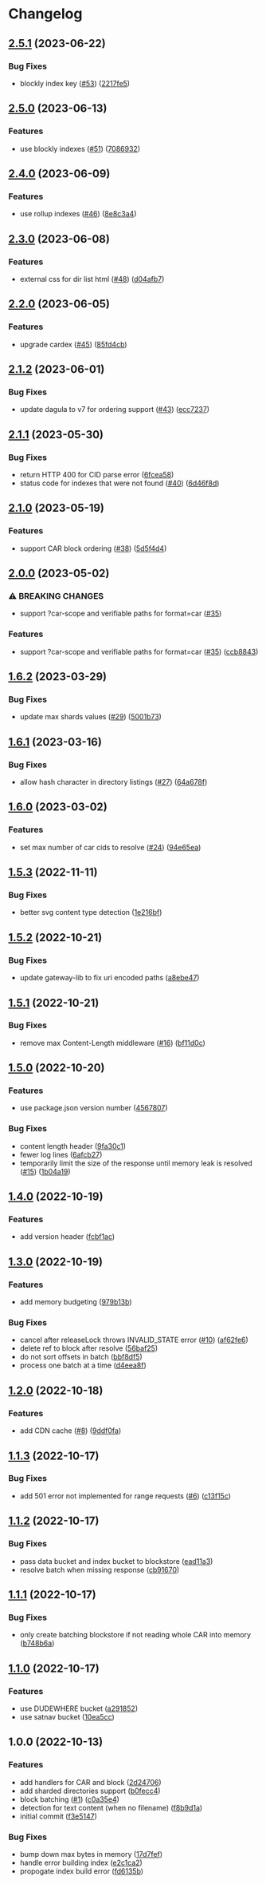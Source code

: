 # Changelog

## [2.5.1](https://github.com/web3-storage/freeway/compare/v2.5.0...v2.5.1) (2023-06-22)


### Bug Fixes

* blockly index key ([#53](https://github.com/web3-storage/freeway/issues/53)) ([2217fe5](https://github.com/web3-storage/freeway/commit/2217fe5af4fb1c14dcde77a2b24974edb04a27f3))

## [2.5.0](https://github.com/web3-storage/freeway/compare/v2.4.0...v2.5.0) (2023-06-13)


### Features

* use blockly indexes ([#51](https://github.com/web3-storage/freeway/issues/51)) ([7086932](https://github.com/web3-storage/freeway/commit/70869324741931f1a0bbbb533b53b95f47506d93))

## [2.4.0](https://github.com/web3-storage/freeway/compare/v2.3.0...v2.4.0) (2023-06-09)


### Features

* use rollup indexes ([#46](https://github.com/web3-storage/freeway/issues/46)) ([8e8c3a4](https://github.com/web3-storage/freeway/commit/8e8c3a44f4399404240695d90ee447a274db0ce8))

## [2.3.0](https://github.com/web3-storage/freeway/compare/v2.2.0...v2.3.0) (2023-06-08)


### Features

* external css for dir list html ([#48](https://github.com/web3-storage/freeway/issues/48)) ([d04afb7](https://github.com/web3-storage/freeway/commit/d04afb7cc2c98bffd8d34df90d147b578b002c67))

## [2.2.0](https://github.com/web3-storage/freeway/compare/v2.1.2...v2.2.0) (2023-06-05)


### Features

* upgrade cardex ([#45](https://github.com/web3-storage/freeway/issues/45)) ([85fd4cb](https://github.com/web3-storage/freeway/commit/85fd4cb88a71a828bdf8b5e2ceefcdc2cd3cd161))

## [2.1.2](https://github.com/web3-storage/freeway/compare/v2.1.1...v2.1.2) (2023-06-01)


### Bug Fixes

* update dagula to v7 for ordering support ([#43](https://github.com/web3-storage/freeway/issues/43)) ([ecc7237](https://github.com/web3-storage/freeway/commit/ecc7237d3f11b025f6c629308db70a95dc8edfd6))

## [2.1.1](https://github.com/web3-storage/freeway/compare/v2.1.0...v2.1.1) (2023-05-30)


### Bug Fixes

* return HTTP 400 for CID parse error ([6fcea58](https://github.com/web3-storage/freeway/commit/6fcea584cfef5e869bb0c789de7b4ada36c842c4))
* status code for indexes that were not found ([#40](https://github.com/web3-storage/freeway/issues/40)) ([6d46f8d](https://github.com/web3-storage/freeway/commit/6d46f8d6e134f065af0a59a1238f95388ebcf277))

## [2.1.0](https://github.com/web3-storage/freeway/compare/v2.0.0...v2.1.0) (2023-05-19)


### Features

* support CAR block ordering ([#38](https://github.com/web3-storage/freeway/issues/38)) ([5d5f4d4](https://github.com/web3-storage/freeway/commit/5d5f4d41b81b713920059fda71b031962ac6835f))

## [2.0.0](https://github.com/web3-storage/freeway/compare/v1.6.2...v2.0.0) (2023-05-02)


### ⚠ BREAKING CHANGES

* support ?car-scope and verifiable paths for format=car ([#35](https://github.com/web3-storage/freeway/issues/35))

### Features

* support ?car-scope and verifiable paths for format=car ([#35](https://github.com/web3-storage/freeway/issues/35)) ([ccb8843](https://github.com/web3-storage/freeway/commit/ccb88439f531a1986fb764ad765e0f337e57bc2d))

## [1.6.2](https://github.com/web3-storage/freeway/compare/v1.6.1...v1.6.2) (2023-03-29)


### Bug Fixes

* update max shards values ([#29](https://github.com/web3-storage/freeway/issues/29)) ([5001b73](https://github.com/web3-storage/freeway/commit/5001b737f4da360629153a308a7b0f96123a8d44))

## [1.6.1](https://github.com/web3-storage/freeway/compare/v1.6.0...v1.6.1) (2023-03-16)


### Bug Fixes

* allow hash character in directory listings ([#27](https://github.com/web3-storage/freeway/issues/27)) ([64a678f](https://github.com/web3-storage/freeway/commit/64a678f420d9b56c0a67b78748d2915be647145f))

## [1.6.0](https://github.com/web3-storage/freeway/compare/v1.5.3...v1.6.0) (2023-03-02)


### Features

* set max number of car cids to resolve ([#24](https://github.com/web3-storage/freeway/issues/24)) ([94e65ea](https://github.com/web3-storage/freeway/commit/94e65eac9bc2375802e85ac1f1a807510c07ce7c))

## [1.5.3](https://github.com/web3-storage/freeway/compare/v1.5.2...v1.5.3) (2022-11-11)


### Bug Fixes

* better svg content type detection ([1e216bf](https://github.com/web3-storage/freeway/commit/1e216bfd6df4cbfec40235309fdcf42ae5d2fda6))

## [1.5.2](https://github.com/web3-storage/freeway/compare/v1.5.1...v1.5.2) (2022-10-21)


### Bug Fixes

* update gateway-lib to fix uri encoded paths ([a8ebe47](https://github.com/web3-storage/freeway/commit/a8ebe47d4e2711bd57170d0999bb030a74f3e421))

## [1.5.1](https://github.com/web3-storage/freeway/compare/v1.5.0...v1.5.1) (2022-10-21)


### Bug Fixes

* remove max Content-Length middleware ([#16](https://github.com/web3-storage/freeway/issues/16)) ([bf11d0c](https://github.com/web3-storage/freeway/commit/bf11d0c99f41efaf11a3869b836287fdeee28b60))

## [1.5.0](https://github.com/web3-storage/freeway/compare/v1.4.0...v1.5.0) (2022-10-20)


### Features

* use package.json version number ([4567807](https://github.com/web3-storage/freeway/commit/4567807a9ef214725606aa0a53385cd2f9fc517b))


### Bug Fixes

* content length header ([9fa30c1](https://github.com/web3-storage/freeway/commit/9fa30c1cb030e93065f3f859df3dfe4757c11fee))
* fewer log lines ([6afcb27](https://github.com/web3-storage/freeway/commit/6afcb27feab508d58d498f03c51c2918a824ba01))
* temporarily limit the size of the response until memory leak is resolved ([#15](https://github.com/web3-storage/freeway/issues/15)) ([1b04a19](https://github.com/web3-storage/freeway/commit/1b04a19846c8efa2ffe191cd7806c0775df07b19))

## [1.4.0](https://github.com/web3-storage/freeway/compare/v1.3.0...v1.4.0) (2022-10-19)


### Features

* add version header ([fcbf1ac](https://github.com/web3-storage/freeway/commit/fcbf1ac4ac2d6d4ba4351d28007d97aca11909a1))

## [1.3.0](https://github.com/web3-storage/freeway/compare/v1.2.0...v1.3.0) (2022-10-19)


### Features

* add memory budgeting ([979b13b](https://github.com/web3-storage/freeway/commit/979b13b7318ee097a3a358a055847e1c3dacd3c9))


### Bug Fixes

* cancel after releaseLock throws INVALID_STATE error ([#10](https://github.com/web3-storage/freeway/issues/10)) ([af62fe6](https://github.com/web3-storage/freeway/commit/af62fe68be5a65d8d743624e109c71fba4114c71))
* delete ref to block after resolve ([56baf25](https://github.com/web3-storage/freeway/commit/56baf25ff0d4b27acdb324f852ec217930e1e7b7))
* do not sort offsets in batch ([bbf8df5](https://github.com/web3-storage/freeway/commit/bbf8df56ad2e38d93efffda22e9655a0d80aee84))
* process one batch at a time ([d4eea8f](https://github.com/web3-storage/freeway/commit/d4eea8f5b068120c9587e06bc466dbcb067d77b5))

## [1.2.0](https://github.com/web3-storage/freeway/compare/v1.1.3...v1.2.0) (2022-10-18)


### Features

* add CDN cache ([#8](https://github.com/web3-storage/freeway/issues/8)) ([9ddf0fa](https://github.com/web3-storage/freeway/commit/9ddf0fa11dabdb174c827b95cfbf06c594529da0))

## [1.1.3](https://github.com/web3-storage/freeway/compare/v1.1.2...v1.1.3) (2022-10-17)


### Bug Fixes

* add 501 error not implemented for range requests ([#6](https://github.com/web3-storage/freeway/issues/6)) ([c13f15c](https://github.com/web3-storage/freeway/commit/c13f15c31462e29a725ec872f741eec5fc884cb1))

## [1.1.2](https://github.com/web3-storage/freeway/compare/v1.1.1...v1.1.2) (2022-10-17)


### Bug Fixes

* pass data bucket and index bucket to blockstore ([ead11a3](https://github.com/web3-storage/freeway/commit/ead11a37233963c941d08782df340de1901ac06c))
* resolve batch when missing response ([cb91670](https://github.com/web3-storage/freeway/commit/cb916708bef975bfe7dc46aabe7fb34a3d28b1d9))

## [1.1.1](https://github.com/web3-storage/freeway/compare/v1.1.0...v1.1.1) (2022-10-17)


### Bug Fixes

* only create batching blockstore if not reading whole CAR into memory ([b748b6a](https://github.com/web3-storage/freeway/commit/b748b6a87b22fecb14787ed8bb1734875676e503))

## [1.1.0](https://github.com/web3-storage/freeway/compare/v1.0.0...v1.1.0) (2022-10-17)


### Features

* use DUDEWHERE bucket ([a291852](https://github.com/web3-storage/freeway/commit/a2918521856e450e14dbb7b4ee3491c7aa37d73c))
* use satnav bucket ([10ea5cc](https://github.com/web3-storage/freeway/commit/10ea5ccbb43330af602a90d89286644f9e064bdf))

## 1.0.0 (2022-10-13)


### Features

* add handlers for CAR and block ([2d24706](https://github.com/web3-storage/freeway/commit/2d2470600e9b188876c2d9efc221382ba681be83))
* add sharded directories support ([b0fecc4](https://github.com/web3-storage/freeway/commit/b0fecc44a500e6e037ecbbe1ec48806e301fc610))
* block batching ([#1](https://github.com/web3-storage/freeway/issues/1)) ([c0a35e4](https://github.com/web3-storage/freeway/commit/c0a35e4e26f7e9c8e9846b6190463ce6bbbc9745))
* detection for text content (when no filename) ([f8b9d1a](https://github.com/web3-storage/freeway/commit/f8b9d1a0b9b8b3a89e553b4852f4708c9cdd8671))
* initial commit ([f3e5147](https://github.com/web3-storage/freeway/commit/f3e5147384142ee972c394eae094ee920c3862b4))


### Bug Fixes

* bump down max bytes in memory ([17d7fef](https://github.com/web3-storage/freeway/commit/17d7fefa3d68143d037e6c7a7cedf5e14c6ef93e))
* handle error building index ([e2c1ca2](https://github.com/web3-storage/freeway/commit/e2c1ca2e09f2f61de6d337fa3ee0507dae8e255e))
* propogate index build error ([fd6135b](https://github.com/web3-storage/freeway/commit/fd6135b7e07513b1c680467c6b7fcf34267e7fbf))
